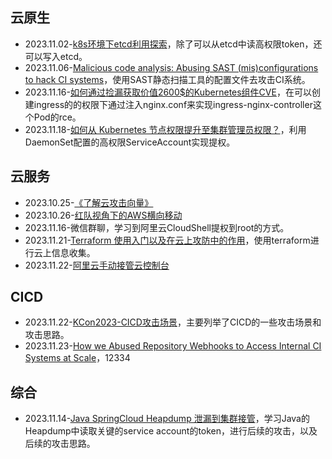 ## 云原生

- 2023.11.02-[k8s环境下etcd利用探索](https://lonmar.cn/2023/02/03/hack-etcd-in-kubernetes/)，除了可以从etcd中读高权限token，还可以写入etcd。
- 2023.11.06-[Malicious code analysis: Abusing SAST (mis)configurations to hack CI systems](https://www.cidersecurity.io/blog/research/malicious-code-analysis-abusing-sast-misconfigurations-to-hack-ci-systems/?utm_source=github&utm_medium=github_page&utm_campaign=ci%2fcd%20goat_060422)，使用SAST静态扫描工具的配置文件去攻击CI系统。
- 2023.11.16-[如何通过捡漏获取价值2600$的Kubernetes组件CVE](https://mp.weixin.qq.com/s/JNzhLPoAMev2okT4LdQxIA)，在可以创建ingress的的权限下通过注入nginx.conf来实现ingress-nginx-controller这个Pod的rce。
- 2023.11.18-[如何从 Kubernetes 节点权限提升至集群管理员权限？](https://github.com/neargle/my-re0-k8s-security/blob/main/paper/1.%E5%A6%82%E4%BD%95%E4%BB%8EKubernetes%E8%8A%82%E7%82%B9%E6%9D%83%E9%99%90%E6%8F%90%E5%8D%87%E8%87%B3%E9%9B%86%E7%BE%A4%E7%AE%A1%E7%90%86%E5%91%98%E6%9D%83%E9%99%90.md)，利用DaemonSet配置的高权限ServiceAccount实现提权。



## 云服务

- 2023.10.25-[《了解云攻击向量》](https://c-csa.cn/research/results-detail/i-1911/)
- 2023.10.26-[红队视角下的AWS横向移动](https://lonmar.cn/2022/10/01/public-cloud-redteam-attack-surface-summary/)
- 2023.11.16-微信群聊，学习到阿里云CloudShell提权到root的方式。
- 2023.11.21-[Terraform 使用入门以及在云上攻防中的作用](https://wiki.teamssix.com/cloudnative/terraform/terraform-introductory.html)，使用terraform进行云上信息收集。
- 2023.11.22-[阿里云手动接管云控制台](https://forum.butian.net/share/2545)



## CICD

- 2023.11.22-[KCon2023-CICD攻击场景](https://github.com/knownsec/KCon/blob/master/2023/CICD%E6%94%BB%E5%87%BB%E5%9C%BA%E6%99%AF.pdf)，主要列举了CICD的一些攻击场景和攻击思路。
- 2023.11.23-[How we Abused Repository Webhooks to Access Internal CI Systems at Scale](https://www.cidersecurity.io/blog/research/how-we-abused-repository-webhooks-to-access-internal-ci-systems-at-scale/)，12334

## 综合

- 2023.11.14-[Java SpringCloud Heapdump 泄漏到集群接管](https://github.com/Esonhugh/SpringCloudHeapdump/blob/Skyworship/springcloud-java-heapdump-security-Zh.md)，学习Java的Heapdump中读取关键的service account的token，进行后续的攻击，以及后续的攻击思路。
